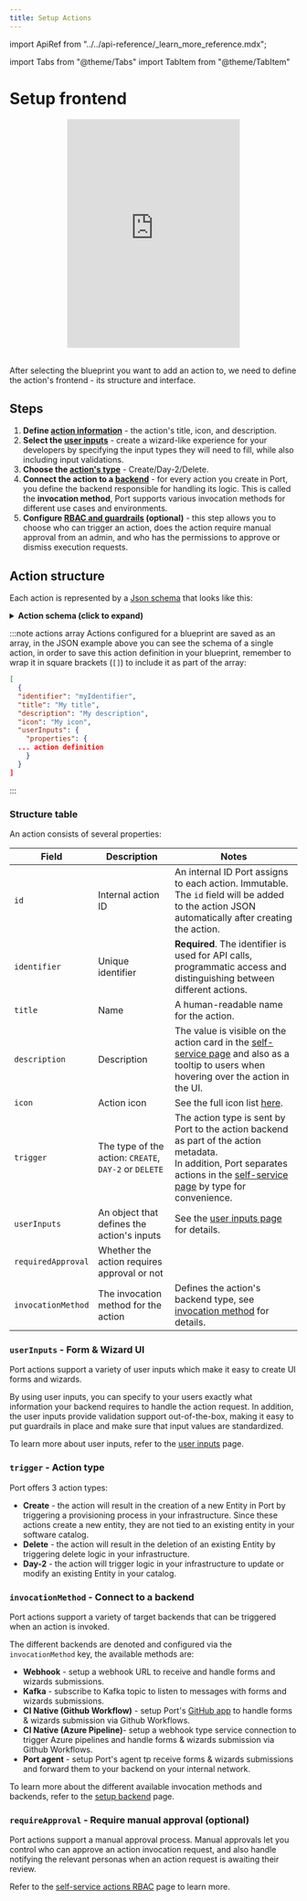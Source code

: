 ```yaml
---
title: Setup Actions
---
```


import ApiRef from "../../api-reference/\_learn_more_reference.mdx";

import Tabs from "@theme/Tabs"
import TabItem from "@theme/TabItem"

# Setup frontend

<center>

<iframe width="60%" height="400" src="https://www.youtube.com/embed/DhDQ_lucdgM" title="YouTube video player" frameborder="0" allow="accelerometer; autoplay; clipboard-write; encrypted-media; gyroscope; picture-in-picture; web-share" allowfullscreen allow="fullscreen;"></iframe>

</center>
<br/>

After selecting the blueprint you want to add an action to, we need to define the action's frontend - its structure and interface.

## Steps 

1. **Define [action information](#structure-table)** - the action's title, icon, and description.
2. **Select the [user inputs](#userinputs---form--wizard-ui)** - create a wizard-like experience for your developers by specifying the input types they will need to fill, while also including input validations.
3. **Choose the [action's type](#trigger--action-type)** - Create/Day-2/Delete.
4. **Connect the action to a [backend](#invocationmethod---connect-to-a-backend)** - for every action you create in Port, you define the backend responsible for handling its logic. This is called the **invocation method**, Port supports various invocation methods for different use cases and environments.
5. **Configure [RBAC and guardrails](/create-self-service-experiences/set-self-service-actions-rbac/) (optional)** - this step allows you to choose who can trigger an action, does the action require manual approval from an admin, and who has the permissions to approve or dismiss execution requests.

## Action structure

Each action is represented by a [Json schema](https://json-schema.org/) that looks like this:

<details>
<summary><b>Action schema (click to expand)</b></summary>

```json showLineNumbers
{
  "identifier": "myIdentifier",
  "title": "My title",
  "description": "My description",
  "icon": "My icon",
  "userInputs": {
    "properties": {
      "myInput1": {
        "type": "my_type",
        "title": "My input"
      },
      "myInput2": {
        "type": "my_special_type",
        "title": "My special input"
      }
    },
    "required": []
  },
  "invocationMethod": {
    "type": "myInvocationType"
  },
  "trigger": "myActionTrigger",
  "requiredApproval": false
}
```

</details>

:::note actions array
Actions configured for a blueprint are saved as an array, in the JSON example above you can see the schema of a single action, in order to save this action definition in your blueprint, remember to wrap it in square brackets (`[]`) to include it as part of the array:

```json showLineNumbers
[
  {
  "identifier": "myIdentifier",
  "title": "My title",
  "description": "My description",
  "icon": "My icon",
  "userInputs": {
    "properties": {
  ... action definition
    }
  }
]
```

:::

### Structure table

An action consists of several properties:

| Field              | Description                                                                                                                       | Notes                                                                                                                                                                                                                                  |
| ------------------ | --------------------------------------------------------------------------------------------------------------------------------- | -------------------------------------------------------------------------------------------------------------------------------------------------------------------------------------------------------------------------------------- |
| `id`               | Internal action ID                                                                                                                | An internal ID Port assigns to each action. Immutable. The `id` field will be added to the action JSON automatically after creating the action.                                                                                         |
| `identifier`       | Unique identifier                                                                                                                 | **Required**. The identifier is used for API calls, programmatic access and distinguishing between different actions.                                                                                                                  |
| `title`            | Name                                                                                                                              | A human-readable name for the action.                                                                                                                                                                                                     |
| `description`      | Description                                                                                                                       | The value is visible on the action card in the [self-service page](https://app.getport.io/self-serve) and also as a tooltip to users when hovering over the action in the UI.                                                                                                 |
| `icon`             | Action icon                                                                                                                       | See the full icon list [here](/build-your-software-catalog/customize-integrations/configure-data-model/setup-blueprint/setup-blueprint.md#full-icon-list).                                                                              |
| `trigger`          | The type of the action: `CREATE`, `DAY-2` or `DELETE`                                                                             | The action type is sent by Port to the action backend as part of the action metadata.<br/>In addition, Port separates actions in the [self-service page](https://app.getport.io/self-serve) by type for convenience.|
| `userInputs`       | An object that defines the action's inputs | See the [user inputs page](./user-inputs/user-inputs.md#structure) for details. |
| `requiredApproval` | Whether the action requires approval or not                                                                                       |
| `invocationMethod` | The invocation method for the action                                                                                              | Defines the action's backend type, see [invocation method](#invocation-method) for details.                                                                                                     |

### `userInputs` - Form & Wizard UI

Port actions support a variety of user inputs which make it easy to create UI forms and wizards.

By using user inputs, you can specify to your users exactly what information your backend requires to handle the action request. In addition, the user inputs provide validation support out-of-the-box, making it easy to put guardrails in place and make sure that input values are standardized.

To learn more about user inputs, refer to the [user inputs](./user-inputs/user-inputs.md) page.

### `trigger` - Action type

Port offers 3 action types:

- **Create** - the action will result in the creation of a new Entity in Port by triggering a provisioning process in your infrastructure. Since these actions create a new entity, they are not tied to an existing entity in your software catalog.
- **Delete** - the action will result in the deletion of an existing Entity by triggering delete logic in your infrastructure.
- **Day-2** - the action will trigger logic in your infrastructure to update or modify an existing Entity in your catalog.

### `invocationMethod` - Connect to a backend

Port actions support a variety of target backends that can be triggered when an action is invoked.

The different backends are denoted and configured via the `invocationMethod` key, the available methods are:

- **Webhook** - setup a webhook URL to receive and handle forms and wizards submissions.
- **Kafka** - subscribe to Kafka topic to listen to messages with forms and wizards submissions.
- **CI Native (Github Workflow)** - setup Port's [GitHub app](/build-your-software-catalog/sync-data-to-catalog/git/github/github.md) to handle forms & wizards submission via Github Workflows.
- **CI Native (Azure Pipeline)**- setup a webhook type service connection to trigger Azure pipelines and handle forms & wizards submission via Github Workflows.
- **Port agent** - setup Port's agent tp receive forms & wizards submissions and forward them to your backend on your internal network.

To learn more about the different available invocation methods and backends, refer to the [setup backend](../setup-backend/setup-backend.md) page.

### `requireApproval` - Require manual approval (optional)

Port actions support a manual approval process. Manual approvals let you control who can approve an action invocation request, and also handle notifying the relevant personas when an action request is awaiting their review.

Refer to the [self-service actions RBAC](../set-self-service-actions-rbac/set-self-service-actions-rbac.md) page to learn more.

